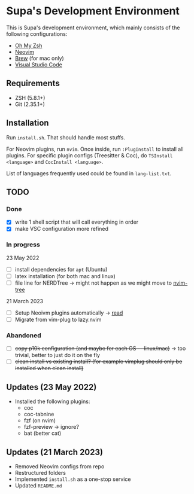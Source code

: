 # Supa's Development Environment

This is Supa's development environment, which mainly consists of the following configurations:

- [Oh My Zsh](https://ohmyz.sh/)
- [Neovim](https://neovim.io/)
- [Brew](https://brew.sh/) (for mac only)
- [Visual Studio Code](https://code.visualstudio.com/)

## Requirements

- ZSH (5.8.1+)
- Git (2.35.1+)

## Installation

Run `install.sh`. That should handle most stuffs.

For Neovim plugins, run `nvim`. Once inside, run `:PlugInstall` to install all plugins. For specific plugin configs (Treesitter & Coc), do `TSInstall <language>` and `CocInstall <language>`.

List of languages frequently used could be found in `lang-list.txt`.

## TODO

### Done

- [x] write 1 shell script that will call everything in order
- [x] make VSC configuration more refined

### In progress

23 May 2022

- [ ] install dependencies for `apt` (Ubuntu)
- [ ] latex installation (for both mac and linux)
- [ ] file line for NERDTree -> might not happen as we might move to [nvim-tree](https://github.com/nvim-tree/nvim-tree.lua)

21 March 2023

- [ ] Setup Neoivm plugins automatically -> [read](https://stackoverflow.com/questions/13522599/how-to-run-vim-commands-from-terminal)
- [ ] Migrate from vim-plug to lazy.nvim

### Abandoned

- [ ] ~~copy p10k configuration (and maybe for each OS -- linux/mac)~~ -> too trivial, better to just do it on the fly
- [ ] ~~clean install vs existing install? (for example vimplug should only be installed when clean install)~~

## Updates (23 May 2022)

- Installed the following plugins:
  - coc
  - coc-tabnine
  - fzf (on nvim)
  - fzf-preview -> ignore?
  - bat (better cat)

## Updates (21 March 2023)

- Removed Neovim configs from repo
- Restructured folders
- Implemented `install.sh` as a one-stop service
- Updated `README.md`

